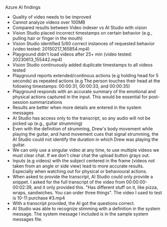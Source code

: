 Azure AI findings
 - Quality of video needs to be improved
 - Cannot analyze videos over 100MB
 - Compared results between Video indexer vs AI Studio with vision
 - Vision Studio placed incorrect timestamps on certain behavior (e.g., pulling hair or finger in the mouth)
 - Vision Studio identified 5/60 correct instances of requested behavior (video tested: 20150217_165854.mp4)
 - Playground didn't load videos after 25+ min (video tested: 20230613_155442.mp4)
 - Vision Studio continuously added duplicate timestamps to all videos tested
 - Playground reports extended/continous actions (e.g holding head for 5 seconds) as repeated actions (e.g The person touches their head at the following timestamps: 00:00:31, 00:00:33, and 00:00:35)
 - Playground responds with an accurate summary of the emotional and physical actions captured in the input. This would be essential for post-session summarizations
 - Results are better when more details are entered in the system messages
 - AI Studio has access only to the transcript, so any audio will not be picked up (e.g., guitar strumming)
 - Even with the definition of strumming, Drew's body movement while playing the guitar, and hand movement cues that signal strumming, the AI Studio could not identify the duration in which Drew was playing the guitar.
 - We can only use a singular video at any time, to use multiple videos we must clear chat. If we don't clear chat the upload button grays out.
 - Inputs (e.g videos) with the subject centered in the frame (videos not taken from an angle or side view) lead to more accurate results. Especially when watching out for physical or behavioural actions.
 - When asked to provide the transcript, AI Studio could only provide a snippet. I asked for the full transcript of the video from 00:00:00-00:02:39, and it only provided this. "Has different stuff on it, like pizza, wraps, sandwiches. You can order three things". The video I used to test is 10-11 purchase #3.mp4
 - With a transcript provided, the AI got the questions correct.
 - AI Studio was able to recognize stimming with a definition in the system message. The system message I included is in the sample system messages file.

